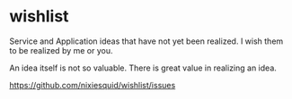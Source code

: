 # wishlist
Service and Application ideas that have not yet been realized.
I wish them to be realized by me or you.

An idea itself is not so valuable.
There is great value in realizing an idea.

https://github.com/nixiesquid/wishlist/issues
